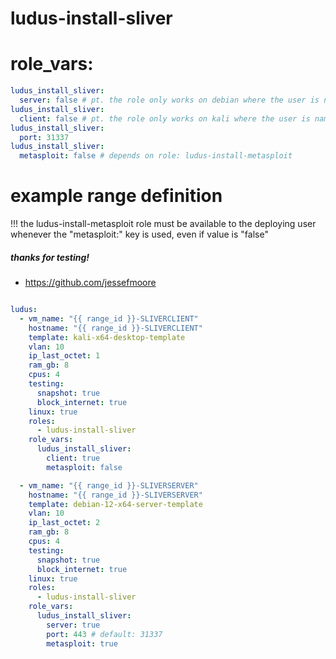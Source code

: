 # ludus-install-sliver

# role_vars:

```yaml
ludus_install_sliver:
  server: false # pt. the role only works on debian where the user is named debian (path specification)
ludus_install_sliver:
  client: false # pt. the role only works on kali where the user is named kali (path specification)
ludus_install_sliver:
  port: 31337
ludus_install_sliver:
  metasploit: false # depends on role: ludus-install-metasploit
```

# example range definition
!!! the ludus-install-metasploit role must be available to the deploying user whenever the "metasploit:" key is used, even if value is "false"

##### thanks for testing!
- https://github.com/jessefmoore

```yaml

ludus:
  - vm_name: "{{ range_id }}-SLIVERCLIENT"
    hostname: "{{ range_id }}-SLIVERCLIENT"
    template: kali-x64-desktop-template
    vlan: 10
    ip_last_octet: 1
    ram_gb: 8
    cpus: 4
    testing:
      snapshot: true
      block_internet: true
    linux: true
    roles:
      - ludus-install-sliver
    role_vars:
      ludus_install_sliver:
        client: true
        metasploit: false

  - vm_name: "{{ range_id }}-SLIVERSERVER"
    hostname: "{{ range_id }}-SLIVERSERVER"
    template: debian-12-x64-server-template
    vlan: 10
    ip_last_octet: 2
    ram_gb: 8
    cpus: 4
    testing:
      snapshot: true
      block_internet: true
    linux: true
    roles:
      - ludus-install-sliver
    role_vars:
      ludus_install_sliver:
        server: true
        port: 443 # default: 31337
        metasploit: true
```

